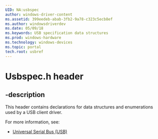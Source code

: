 ```yaml
---
UID: NA:usbspec
author: windows-driver-content
ms.assetid: 399eedeb-abab-3fb2-9a78-c323c5ecb8ef
ms.author: windowsdriverdev
ms.date: 05/09/18
ms.keywords: USB specification data structures
ms.prod: windows-hardware
ms.technology: windows-devices
ms.topic: portal
tech.root: usbref
---
```


# Usbspec.h header


## -description


This header contains declarations for data structures and enumerations used by a USB client driver. 

For more information, see:

- [Universal Serial Bus (USB)](../_usbref/index.md)
